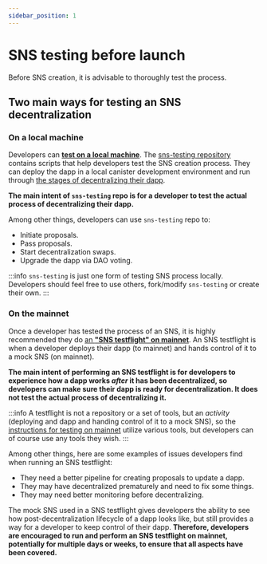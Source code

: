 ```yaml
---
sidebar_position: 1
---
```


# SNS testing before launch

Before SNS creation, it is advisable to thoroughly test the process. 

## Two main ways for testing an SNS decentralization

### On a local machine

Developers can **[test on a local machine](./testing-locally.md)**. The [sns-testing repository](https://github.com/dfinity/sns-testing) contains scripts that help developers test the SNS creation process. They can deploy the dapp in a local canister development environment and run through [the stages of decentralizing their dapp](../launching/launch-summary.md). 

**The main intent of `sns-testing` repo is for a developer to test the actual process of decentralizing their dapp.**

Among other things, developers can use `sns-testing` repo to: 
* Initiate proposals.
* Pass proposals.
* Start decentralization swaps.
* Upgrade the dapp via DAO voting.

:::info
`sns-testing` is just one form of testing SNS process locally. Developers should feel free to use others, fork/modify `sns-testing` or create their own.
:::


### On the mainnet

Once a developer has tested the process of an SNS, it is highly recommended they do [an **"SNS testflight" on mainnet**](./testing-on-mainnet.md). An SNS testflight is when a developer deploys their dapp (to mainnet) and hands control of it to a mock SNS (on mainnet). 

**The main intent of performing an SNS testflight is for developers to experience how a dapp works *after* it has been decentralized, so developers can make sure their dapp is ready for decentralization. It does not test the actual process of decentralizing it.**

:::info 
A testflight is not a repository or a set of tools, but an *activity* (deploying and dapp and handing control of it to a mock SNS), so the [instructions for testing on mainnet](./testing-on-mainnet.md) utilize various tools, but developers can of course use any tools they wish. 
:::

Among other things, here are some examples of issues developers find when running an SNS testflight: 
* They need a better pipeline for creating proposals to update a dapp.
* They may have decentralized prematurely and need to fix some things.
* They may need better monitoring before decentralizing.

The mock SNS used in a SNS testflight gives developers the ability to see how post-decentralization lifecycle of a dapp looks like, but still provides a way for a developer to keep control of their dapp. **Therefore, developers are encouraged to run and perform an SNS testflight on mainnet, potentially for multiple days or weeks, to ensure that all aspects have been covered.**
